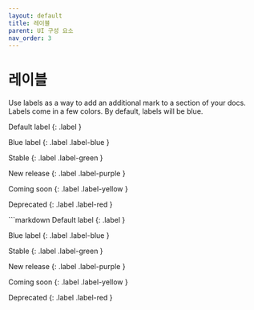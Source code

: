 ```yaml
---
layout: default
title: 레이블
parent: UI 구성 요소
nav_order: 3
---
```


# 레이블

Use labels as a way to add an additional mark to a section of your docs. Labels come in a few colors. By default, labels will be blue.

<div class="code-example" markdown="1">
Default label
{: .label }

Blue label
{: .label .label-blue }

Stable
{: .label .label-green }

New release
{: .label .label-purple }

Coming soon
{: .label .label-yellow }

Deprecated
{: .label .label-red }
</div>
```markdown
Default label
{: .label }

Blue label
{: .label .label-blue }

Stable
{: .label .label-green }

New release
{: .label .label-purple }

Coming soon
{: .label .label-yellow }

Deprecated
{: .label .label-red }
```
